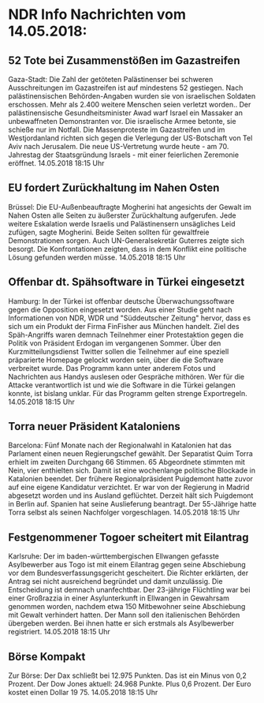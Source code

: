 # NDR Info Nachrichten vom 14.05.2018:


## 52 Tote bei Zusammenstößen im Gazastreifen
Gaza-Stadt:	   Die Zahl der getöteten Palästinenser bei schweren Ausschreitungen im Gazastreifen ist auf mindestens 52 gestiegen. Nach palästinensischen Behörden-Angaben wurden sie von israelischen Soldaten erschossen. Mehr als 2.400 weitere Menschen seien verletzt worden.. Der palästinensische Gesundheitsminister Awad warf Israel ein Massaker an unbewaffneten Demonstranten vor. Die israelische Armee betonte, sie schieße nur im Notfall. Die Massenproteste im Gazastreifen und im Westjordanland richten sich gegen die Verlegung der US-Botschaft von Tel Aviv nach Jerusalem. Die neue US-Vertretung wurde heute - am 70. Jahrestag der Staatsgründung Israels - mit einer feierlichen Zeremonie eröffnet. 14.05.2018 18:15 Uhr 

## EU fordert Zurückhaltung im Nahen Osten
Brüssel: Die EU-Außenbeauftragte Mogherini hat angesichts der Gewalt im Nahen Osten alle Seiten zu äußerster Zurückhaltung aufgerufen. Jede weitere Eskalation werde Israelis und Palästinensern unsägliches Leid zufügen, sagte Mogherini. Beide Seiten sollten für gewaltfreie Demonstrationen sorgen. Auch UN-Generalsekretär Guterres zeigte sich besorgt. Die Konfrontationen zeigten, dass in dem Konflikt eine politische Lösung gefunden werden müsse. 14.05.2018 18:15 Uhr 

## Offenbar dt. Spähsoftware in Türkei eingesetzt
Hamburg: In der Türkei ist offenbar deutsche Überwachungssoftware gegen die Opposition eingesetzt worden. Aus einer Studie geht nach Informationen von NDR, WDR und "Süddeutscher Zeitung" hervor, dass es sich um ein Produkt der Firma FinFisher aus München handelt. Ziel des Späh-Angriffs waren demnach Teilnehmer einer Protestaktion gegen die Politik von Präsident Erdogan im vergangenen Sommer. Über den Kurzmitteilungsdienst Twitter sollen die Teilnehmer auf eine speziell präparierte Homepage gelockt worden sein, über die die Software verbreitet wurde. Das Programm kann unter anderem Fotos und Nachrichten aus Handys auslesen oder Gespräche mithören. Wer für die Attacke verantwortlich ist und wie die Software in die Türkei gelangen konnte, ist bislang unklar. Für das Programm gelten strenge Exportregeln. 14.05.2018 18:15 Uhr 

## Torra neuer Präsident Kataloniens
Barcelona: Fünf Monate nach der Regionalwahl in Katalonien hat das Parlament einen neuen Regierungschef gewählt. Der Separatist Quim Torra erhielt im zweiten Durchgang 66 Stimmen. 65 Abgeordnete stimmten mit Nein, vier enthielten sich. Damit ist eine wochenlange politische Blockade in Katalonien beendet. Der frühere Regionalpräsident Puigdemont hatte zuvor auf eine eigene Kandidatur verzichtet. Er war von der Regierung in Madrid abgesetzt worden und ins Ausland geflüchtet. Derzeit hält sich Puigdemont in Berlin auf. Spanien hat seine Auslieferung beantragt. Der 55-Jährige hatte Torra selbst als seinen Nachfolger vorgeschlagen. 14.05.2018 18:15 Uhr 

## Festgenommener Togoer scheitert mit Eilantrag
Karlsruhe: Der im baden-württembergischen Ellwangen gefasste Asylbewerber aus Togo ist mit einem Eilantrag gegen seine Abschiebung vor dem Bundesverfassungsgericht gescheitert. Die Richter erklärten, der Antrag sei nicht ausreichend begründet und damit unzulässig. Die Entscheidung ist demnach unanfechtbar. Der 23-jährige Flüchtling war bei einer Großrazzia in einer Asylunterkunft in Ellwangen in Gewahrsam genommen worden, nachdem etwa 150 Mitbewohner seine Abschiebung mit Gewalt verhindert hatten. Der Mann soll den italienischen Behörden übergeben werden. Bei ihnen hatte er sich erstmals als Asylbewerber registriert. 14.05.2018 18:15 Uhr 

## Börse Kompakt
Zur Börse: Der Dax schließt bei 12.975 Punkten. Das ist ein Minus von 0,2 Prozent. Der Dow Jones aktuell: 24.968 Punkte. Plus 0,6 Prozent. Der Euro kostet einen Dollar 19 75. 14.05.2018 18:15 Uhr 
